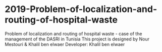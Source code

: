 # 2019-Problem-of-localization-and-routing-of-hospital-waste
Problem of localization and routing of hospital waste - case of the management of the DASRI in Tunisia
This project is designed by Nour Mestouri & Khalil ben elwaer 
Developer: Khalil ben elwaer